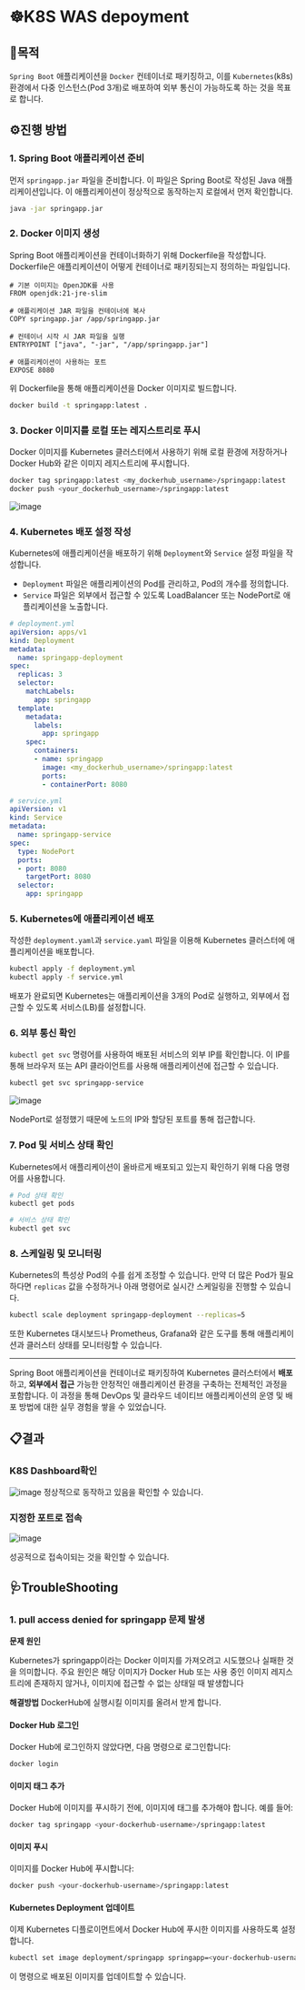 # ☸️K8S WAS depoyment
## 🎯목적

`Spring Boot` 애플리케이션을 `Docker` 컨테이너로 패키징하고, 이를 `Kubernetes`(k8s) 환경에서 다중 인스턴스(Pod 3개)로 배포하여 외부 통신이 가능하도록 하는 것을 목표로 합니다.

## ⚙️진행 방법

### 1. Spring Boot 애플리케이션 준비

먼저 `springapp.jar` 파일을 준비합니다. 이 파일은 Spring Boot로 작성된 Java 애플리케이션입니다. 이 애플리케이션이 정상적으로 동작하는지 로컬에서 먼저 확인합니다.

```bash
java -jar springapp.jar
```

### 2. Docker 이미지 생성

Spring Boot 애플리케이션을 컨테이너화하기 위해 Dockerfile을 작성합니다. Dockerfile은 애플리케이션이 어떻게 컨테이너로 패키징되는지 정의하는 파일입니다.

```
# 기본 이미지는 OpenJDK를 사용
FROM openjdk:21-jre-slim

# 애플리케이션 JAR 파일을 컨테이너에 복사
COPY springapp.jar /app/springapp.jar

# 컨테이너 시작 시 JAR 파일을 실행
ENTRYPOINT ["java", "-jar", "/app/springapp.jar"]

# 애플리케이션이 사용하는 포트
EXPOSE 8080
```

위 Dockerfile을 통해 애플리케이션을 Docker 이미지로 빌드합니다.

```bash
docker build -t springapp:latest .
```

### 3. Docker 이미지를 로컬 또는 레지스트리로 푸시

Docker 이미지를 Kubernetes 클러스터에서 사용하기 위해 로컬 환경에 저장하거나 Docker Hub와 같은 이미지 레지스트리에 푸시합니다.

```bash
docker tag springapp:latest <my_dockerhub_username>/springapp:latest
docker push <your_dockerhub_username>/springapp:latest
```

![image](https://github.com/user-attachments/assets/8117db20-dce5-4a2d-b6e8-c2e71659ad45)


### 4. Kubernetes 배포 설정 작성

Kubernetes에 애플리케이션을 배포하기 위해 `Deployment`와 `Service` 설정 파일을 작성합니다.

- `Deployment` 파일은 애플리케이션의 Pod를 관리하고, Pod의 개수를 정의합니다.
- `Service` 파일은 외부에서 접근할 수 있도록 LoadBalancer 또는 NodePort로 애플리케이션을 노출합니다.

```yaml
# deployment.yml
apiVersion: apps/v1
kind: Deployment
metadata:
  name: springapp-deployment
spec:
  replicas: 3
  selector:
    matchLabels:
      app: springapp
  template:
    metadata:
      labels:
        app: springapp
    spec:
      containers:
      - name: springapp
        image: <my_dockerhub_username>/springapp:latest
        ports:
        - containerPort: 8080
```

```yaml
# service.yml
apiVersion: v1
kind: Service
metadata:
  name: springapp-service
spec:
  type: NodePort
  ports:
  - port: 8080
    targetPort: 8080
  selector:
    app: springapp
```

### 5. Kubernetes에 애플리케이션 배포

작성한 `deployment.yaml`과 `service.yaml` 파일을 이용해 Kubernetes 클러스터에 애플리케이션을 배포합니다.

```bash
kubectl apply -f deployment.yml
kubectl apply -f service.yml
```

배포가 완료되면 Kubernetes는 애플리케이션을 3개의 Pod로 실행하고, 외부에서 접근할 수 있도록 서비스(LB)를 설정합니다.

### 6. 외부 통신 확인

`kubectl get svc` 명령어를 사용하여 배포된 서비스의 외부 IP를 확인합니다. 이 IP를 통해 브라우저 또는 API 클라이언트를 사용해 애플리케이션에 접근할 수 있습니다.

```bash
kubectl get svc springapp-service
```

![image](https://github.com/user-attachments/assets/db6252ed-f350-4081-b5dc-f80af95cc2ce)


NodePort로 설정했기 때문에 노드의 IP와 할당된 포트를 통해 접근합니다.

### 7. Pod 및 서비스 상태 확인

Kubernetes에서 애플리케이션이 올바르게 배포되고 있는지 확인하기 위해 다음 명령어를 사용합니다.

```bash
# Pod 상태 확인
kubectl get pods

# 서비스 상태 확인
kubectl get svc
```

### 8. 스케일링 및 모니터링

Kubernetes의 특성상 Pod의 수를 쉽게 조정할 수 있습니다. 만약 더 많은 Pod가 필요하다면 `replicas` 값을 수정하거나 아래 명령어로 실시간 스케일링을 진행할 수 있습니다.

```bash
kubectl scale deployment springapp-deployment --replicas=5
```

또한 Kubernetes 대시보드나 Prometheus, Grafana와 같은 도구를 통해 애플리케이션과 클러스터 상태를 모니터링할 수 있습니다.

---

Spring Boot 애플리케이션을 컨테이너로 패키징하여 Kubernetes 클러스터에서 **배포**하고, **외부에서 접근** 가능한 안정적인 애플리케이션 환경을 구축하는 전체적인 과정을 포함합니다. 이 과정을 통해 DevOps 및 클라우드 네이티브 애플리케이션의 운영 및 배포 방법에 대한 실무 경험을 쌓을 수 있었습니다.

## 📋결과
### K8S Dashboard확인
![image](https://github.com/user-attachments/assets/85144173-363e-440a-98b5-63fde5714d42)
정상적으로 동작하고 있음을 확인할 수 있습니다.

### 지정한 포트로 접속
![image](https://github.com/user-attachments/assets/f72d882a-f81c-429a-b825-0666016638ae)

성공적으로 접속이되는 것을 확인할 수 있습니다.


## 🩺TroubleShooting
### 1. pull access denied for springapp 문제 발생
**문제 원인**

Kubernetes가 springapp이라는 Docker 이미지를 가져오려고 시도했으나 실패한 것을 의미합니다. 주요 원인은 해당 이미지가 Docker Hub 또는 사용 중인 이미지 레지스트리에 존재하지 않거나, 이미지에 접근할 수 없는 상태일 때 발생합니다

**해결방법**
DockerHub에 실행시킬 이미지를 올려서 받게 합니다.
#### **Docker Hub 로그인**

Docker Hub에 로그인하지 않았다면, 다음 명령으로 로그인합니다:

```bash
docker login
```

#### **이미지 태그 추가**

Docker Hub에 이미지를 푸시하기 전에, 이미지에 태그를 추가해야 합니다. 예를 들어:

```bash
docker tag springapp <your-dockerhub-username>/springapp:latest
```

#### **이미지 푸시**

이미지를 Docker Hub에 푸시합니다:

```bash
docker push <your-dockerhub-username>/springapp:latest
```

#### **Kubernetes Deployment 업데이트**

이제 Kubernetes 디플로이먼트에서 Docker Hub에 푸시한 이미지를 사용하도록 설정합니다.

```bash
kubectl set image deployment/springapp springapp=<your-dockerhub-username>/springapp:latest
```

이 명령으로 배포된 이미지를 업데이트할 수 있습니다.
